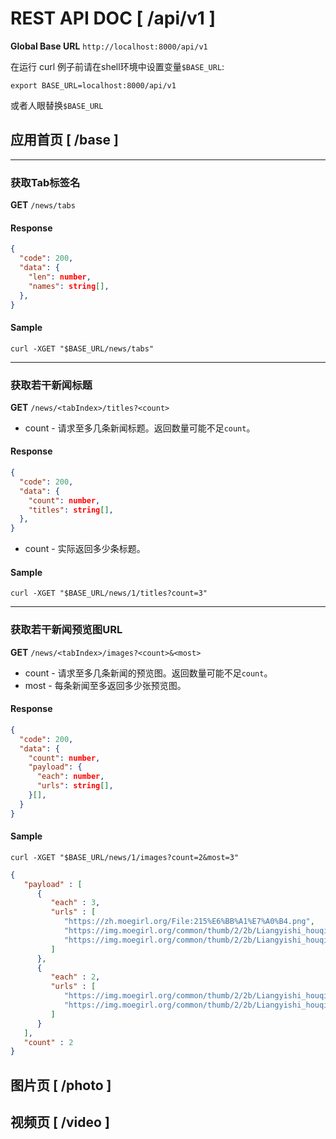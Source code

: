 # REST API DOC [ /api/v1 ]

**Global Base URL** ```http://localhost:8000/api/v1```

在运行 curl 例子前请在shell环境中设置变量`$BASE_URL`:
```shell
export BASE_URL=localhost:8000/api/v1
```

或者人眼替换`$BASE_URL`

## 应用首页 [ /base ]

---

### 获取Tab标签名

**GET** ```/news/tabs```

#### Response

```json
{
  "code": 200,
  "data": {
    "len": number,
    "names": string[],
  },
}
```

#### Sample
```shell
curl -XGET "$BASE_URL/news/tabs"
```
---

### 获取若干新闻标题

**GET** ```/news/<tabIndex>/titles?<count>```

+ count - 请求至多几条新闻标题。返回数量可能不足`count`。

#### Response

```json
{
  "code": 200,
  "data": {
    "count": number,
    "titles": string[],
  },
}
```

  + count - 实际返回多少条标题。

#### Sample

```shell
curl -XGET "$BASE_URL/news/1/titles?count=3"
```
---

### 获取若干新闻预览图URL

**GET** ```/news/<tabIndex>/images?<count>&<most>```

+ count - 请求至多几条新闻的预览图。返回数量可能不足`count`。
+ most - 每条新闻至多返回多少张预览图。

#### Response

```json
{
  "code": 200,
  "data": {
    "count": number,
    "payload": {
      "each": number,
      "urls": string[],
    }[],
  }
}
```

#### Sample

```shell
curl -XGET "$BASE_URL/news/1/images?count=2&most=3"
```

```json
{
   "payload" : [
      {
         "each" : 3,
         "urls" : [
            "https://zh.moegirl.org/File:215%E6%BB%A1%E7%A0%B4.png",
            "https://img.moegirl.org/common/thumb/2/2b/Liangyishi_houqi_A.jpg/300px-Liangyishi_houqi_A.jpg",
            "https://img.moegirl.org/common/thumb/2/2b/Liangyishi_houqi_A.jpg/300px-Liangyishi_houqi_A.jpg"
         ]
      },
      {
         "each" : 2,
         "urls" : [
            "https://img.moegirl.org/common/thumb/2/2b/Liangyishi_houqi_A.jpg/300px-Liangyishi_houqi_A.jpg",
            "https://img.moegirl.org/common/thumb/2/2b/Liangyishi_houqi_A.jpg/300px-Liangyishi_houqi_A.jpg",
         ]
      }
   ],
   "count" : 2
}

```

## 图片页 [ /photo ]

## 视频页 [ /video ]